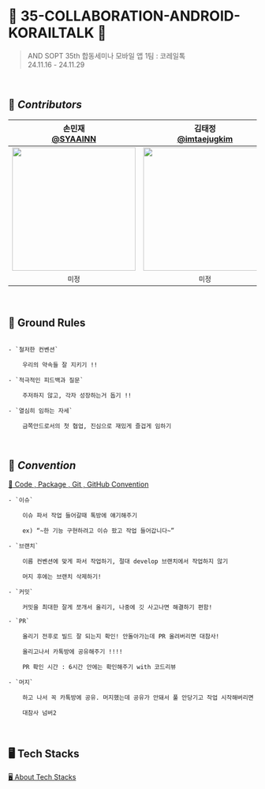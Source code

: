# 🚄 35-COLLABORATION-ANDROID-KORAILTALK 🚄

> AND SOPT 35th 합동세미나 모바일 앱 1팀 : 코레일톡 <br>
  24.11.16 - 24.11.29

<br>

## 🍨 *****Contributors*****
| 손민재 <br> [@SYAAINN](https://github.com/SYAAINN) |             김태정 <br> [@imtaejugkim](https://github.com/imtaejugkim)             |              김수현 <br>[@gitsuhyun](https://github.com/gitsuhyun)               |
|:---:|:-----------------------------------------------------------------------------:|:-----------------------------------------------------------------------------:|
| <img width="250" src="https://avatars.githubusercontent.com/u/137160756?s=400&u=1375e6a20891ea260599b2bd3f0b3496e976ea8f&v=4"/> | <img width="250" src="https://avatars.githubusercontent.com/u/92737123?v=4"/> | <img width="250" src="https://avatars.githubusercontent.com/u/117820337?v=4"/> |
| `미정` |`미정`|`미정`|

<br>

## 🤙 **Ground Rules**
```

- `철저한 컨벤션`
    
    우리의 약속들 잘 지키기 !!
    
- `적극적인 피드백과 질문`
    
    주저하지 않고, 각자 성장하는거 돕기 !!
    
- `열심히 임하는 자세`
    
    금쪽안드로서의 첫 협업, 진심으로 재밌게 즐겁게 임하기  
```

<br>

## 📗 *****Convention*****
[📕 Code , Package , Git , GitHub Convention ](https://noble-nephew-f49.notion.site/13b76e79e164809ebeb6cb83b8a00f7d?pvs=4)
```
- `이슈`
    
    이슈 파서 작업 들어갈때 톡방에 얘기해주기
    
    ex) “~한 기능 구현하려고 이슈 팠고 작업 들어갑니다~”
    
- `브랜치`
    
    이름 컨벤션에 맞게 파서 작업하기, 절대 develop 브랜치에서 작업하지 않기
    
    머지 후에는 브랜치 삭제하기!
    
- `커밋`
    
    커밋을 최대한 잘게 쪼개서 올리기, 나중에 깃 사고나면 해결하기 편함!
    
- `PR`
    
    올리기 전후로 빌드 잘 되는지 확인! 안돌아가는데 PR 올려버리면 대참사!
    
    올리고나서 카톡방에 공유해주기 !!!!
    
    PR 확인 시간 : 6시간 안에는 확인해주기 with 코드리뷰
    
- `머지`
    
    하고 나서 꼭 카톡방에 공유. 머지했는데 공유가 안돼서 풀 안당기고 작업 시작해버리면
    
    대참사 넘버2 
```

<br>

## 🖥️ **Tech Stacks**
[ 🖥️ About Tech Stacks ](https://noble-nephew-f49.notion.site/13b76e79e164809ba951f794ba0f8a3e?pvs=4)
